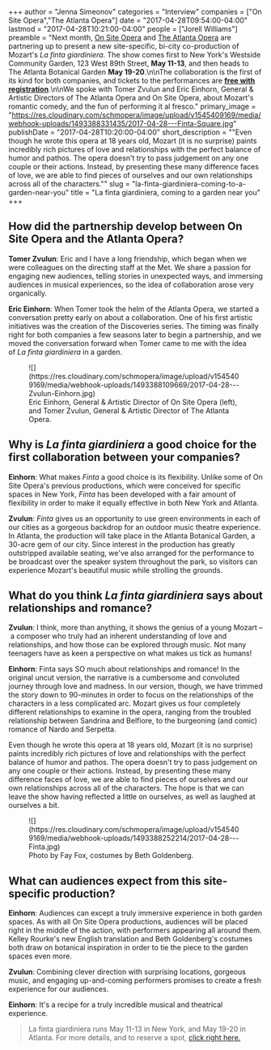 +++
author = "Jenna Simeonov"
categories = "Interview"
companies = ["On Site Opera","The Atlanta Opera"]
date = "2017-04-28T09:54:00-04:00"
lastmod = "2017-04-28T10:21:00-04:00"
people = ["Jorell Williams"]
preamble = "Next month, [On Site Opera](/scene/companies/on-site-opera/) and [The Atlanta Opera](/scene/companies/the-atlanta-opera/) are partnering up to present a new site-specific, bi-city co-production of Mozart's *La finta giardiniera*. The show comes first to New York's Westside Community Garden, 123 West 89th Street, **May 11-13**, and then heads to The Atlanta Botanical Garden **May 19-20**.\n\nThe collaboration is the first of its kind for both companies, and tickets to the performances are **[free with registration](http://osopera.org/productions/secretgardener/)**.\n\nWe spoke with Tomer Zvulun and Eric Einhorn, General & Artistic Directors of The Atlanta  Opera and On Site Opera, about Mozart's romantic comedy, and the fun of performing it al fresco."
primary_image = "https://res.cloudinary.com/schmopera/image/upload/v1545409169/media/webhook-uploads/1493388331435/2017-04-28---Finta-Square.jpg"
publishDate = "2017-04-28T10:20:00-04:00"
short_description = "&quot;Even though he wrote this opera at 18 years old, Mozart (it is no surprise) paints incredibly rich pictures of love and relationships with the perfect balance of humor and pathos. The opera doesn&#039;t try to pass judgement on any one couple or their actions. Instead, by presenting these many difference faces of love, we are able to find pieces of ourselves and our own relationships across all of the characters.&quot;"
slug = "la-finta-giardiniera-coming-to-a-garden-near-you"
title = "La finta giardiniera, coming to a garden near you"
+++

## How did the partnership develop between On Site Opera and the Atlanta Opera?

**Tomer Zvulun**: Eric and I have a long friendship, which began when we were colleagues on the directing staff at the Met. We share a passion for engaging new audiences, telling stories in unexpected ways, and immersing audiences in musical experiences, so the idea of collaboration arose very organically.

**Eric Einhorn**: When Tomer took the helm of the Atlanta Opera, we started a conversation pretty early on about a collaboration. One of his first artistic initiatives was the creation of the Discoveries series. The timing was finally right for both companies a few seasons later to begin a partnership, and we moved the conversation forward when Tomer came to me with the idea of *La finta giardiniera* in a garden.

<figure data-type="image">
![](https://res.cloudinary.com/schmopera/image/upload/v1545409169/media/webhook-uploads/1493388109669/2017-04-28---Zvulun-Einhorn.jpg)
<figcaption>Eric Einhorn, General & Artistic Director of On Site Opera (left), and Tomer Zvulun, General & Artistic Director of The Atlanta Opera.</figcaption>
</figure>

## Why is *La finta giardiniera* a good choice for the first collaboration between your companies?

**Einhorn**: What makes *Finta* a good choice is its flexibility. Unlike some of On Site Opera's previous productions, which were conceived for specific spaces in New York, *Finta* has been developed with a fair amount of flexibility in order to make it equally effective in both New York and Atlanta. 

**Zvulun**: *Finta* gives us an opportunity to use green environments in each of our cities as a gorgeous backdrop for an outdoor music theatre experience. In Atlanta, the production will take place in the Atlanta Botanical Garden, a 30-acre gem of our city. Since interest in the production has greatly outstripped available seating, we've also arranged for the performance to be broadcast over the speaker system throughout the park, so visitors can experience Mozart's beautiful music while strolling the grounds.

## What do you think *La finta giardiniera* says about relationships and romance?

**Zvulun**: I think, more than anything, it shows the genius of a young Mozart – a composer who truly had an inherent understanding of love and relationships, and how those can be explored through music. Not many teenagers have as keen a perspective on what makes us tick as humans!

**Einhorn**: Finta says SO much about relationships and romance! In the original uncut version, the narrative is a cumbersome and convoluted journey through love and madness. In our version, though, we have trimmed the story down to 90-minutes in order to focus on the relationships of the characters in a less complicated arc. Mozart gives us four completely different relationships to examine in the opera, ranging from the troubled relationship between Sandrina and Belfiore, to the burgeoning (and comic) romance of Nardo and Serpetta. 

Even though he wrote this opera at 18 years old, Mozart (it is no surprise) paints incredibly rich pictures of love and relationships with the perfect balance of humor and pathos. The opera doesn't try to pass judgement on any one couple or their actions. Instead, by presenting these many difference faces of love, we are able to find pieces of ourselves and our own relationships across all of the characters. The hope is that we can leave the show having reflected a little on ourselves, as well as laughed at ourselves a bit.

<figure data-type="image">
![](https://res.cloudinary.com/schmopera/image/upload/v1545409169/media/webhook-uploads/1493388252214/2017-04-28---Finta.jpg)
<figcaption>Photo by Fay Fox, costumes by Beth Goldenberg.</figcaption>
</figure>

## What can audiences expect from this site-specific production?

**Einhorn**: Audiences can except a truly immersive experience in both garden spaces. As with all On Site Opera productions, audiences will be placed right in the middle of the action, with performers appearing all around them. Kelley Rourke's new English translation and Beth Goldenberg's costumes both draw on botanical inspiration in order to tie the piece to the garden spaces even more.

**Zvulun**: Combining clever direction with surprising locations, gorgeous music, and engaging up-and-coming performers promises to create a fresh experience for our audiences.

**Einhorn**: It's a recipe for a truly incredible musical and theatrical experience.

>La finta giardiniera runs May 11-13 in New York, and May 19-20 in Atlanta. For more details, and to reserve a spot, [click right here.](http://osopera.org/productions/secretgardener/)
